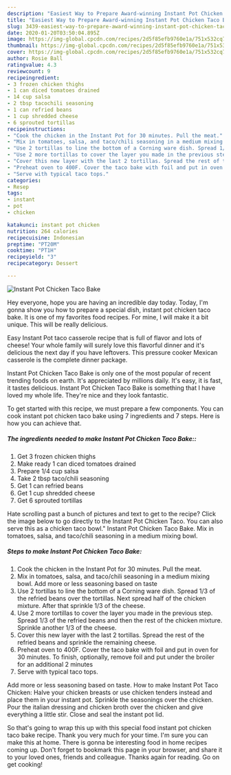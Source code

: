 ```yaml
---
description: "Easiest Way to Prepare Award-winning Instant Pot Chicken Taco Bake"
title: "Easiest Way to Prepare Award-winning Instant Pot Chicken Taco Bake"
slug: 3439-easiest-way-to-prepare-award-winning-instant-pot-chicken-taco-bake
date: 2020-01-20T03:50:04.895Z
image: https://img-global.cpcdn.com/recipes/2d5f85efb9760e1a/751x532cq70/instant-pot-chicken-taco-bake-recipe-main-photo.jpg
thumbnail: https://img-global.cpcdn.com/recipes/2d5f85efb9760e1a/751x532cq70/instant-pot-chicken-taco-bake-recipe-main-photo.jpg
cover: https://img-global.cpcdn.com/recipes/2d5f85efb9760e1a/751x532cq70/instant-pot-chicken-taco-bake-recipe-main-photo.jpg
author: Rosie Ball
ratingvalue: 4.3
reviewcount: 9
recipeingredient:
- 3 frozen chicken thighs
- 1 can diced tomatoes drained
- 14 cup salsa
- 2 tbsp tacochili seasoning
- 1 can refried beans
- 1 cup shredded cheese
- 6 sprouted tortillas
recipeinstructions:
- "Cook the chicken in the Instant Pot for 30 minutes. Pull the meat."
- "Mix in tomatoes, salsa, and taco/chili seasoning in a medium mixing bowl. Add more or less seasoning based on taste"
- "Use 2 tortillas to line the bottom of a Corning ware dish. Spread 1/3 of the refried beans over the tortillas. Next spread half of the chicken mixture. After that sprinkle 1/3 of the cheese."
- "Use 2 more tortillas to cover the layer you made in the previous step. Spread 1/3 of the refried beans and then the rest of the chicken mixture. Sprinkle another 1/3 of the cheese."
- "Cover this new layer with the last 2 tortillas. Spread the rest of the refried beans and sprinkle the remaining cheese."
- "Preheat oven to 400F. Cover the taco bake with foil and put in oven for 30 minutes. To finish, optionally, remove foil and put under the broiler for an additional 2 minutes"
- "Serve with typical taco tops."
categories:
- Resep
tags:
- instant
- pot
- chicken

katakunci: instant pot chicken
nutrition: 264 calories
recipecuisine: Indonesian
preptime: "PT20M"
cooktime: "PT1H"
recipeyield: "3"
recipecategory: Dessert

---
```



![Instant Pot Chicken Taco Bake](https://img-global.cpcdn.com/recipes/2d5f85efb9760e1a/751x532cq70/instant-pot-chicken-taco-bake-recipe-main-photo.jpg)

Hey everyone, hope you are having an incredible day today. Today, I'm gonna show you how to prepare a special dish, instant pot chicken taco bake. It is one of my favorites food recipes. For mine, I will make it a bit unique. This will be really delicious.

Easy Instant Pot taco casserole recipe that is full of flavor and lots of cheese! Your whole family will surely love this flavorful dinner and it&#39;s delicious the next day if you have leftovers. This pressure cooker Mexican casserole is the complete dinner package.

Instant Pot Chicken Taco Bake is only one of the most popular of recent trending foods on earth. It's appreciated by millions daily. It's easy, it is fast, it tastes delicious. Instant Pot Chicken Taco Bake is something that I have loved my whole life. They're nice and they look fantastic.


To get started with this recipe, we must prepare a few components. You can cook instant pot chicken taco bake using 7 ingredients and 7 steps. Here is how you can achieve that.

##### The ingredients needed to make Instant Pot Chicken Taco Bake::

1. Get 3 frozen chicken thighs
1. Make ready 1 can diced tomatoes drained
1. Prepare 1/4 cup salsa
1. Take 2 tbsp taco/chili seasoning
1. Get 1 can refried beans
1. Get 1 cup shredded cheese
1. Get 6 sprouted tortillas


Hate scrolling past a bunch of pictures and text to get to the recipe? Click the image below to go directly to the Instant Pot Chicken Taco. You can also serve this as a chicken taco bowl.&#34; Instant Pot Chicken Taco Bake. Mix in tomatoes, salsa, and taco/chili seasoning in a medium mixing bowl. 

##### Steps to make Instant Pot Chicken Taco Bake:

1. Cook the chicken in the Instant Pot for 30 minutes. Pull the meat.
1. Mix in tomatoes, salsa, and taco/chili seasoning in a medium mixing bowl. Add more or less seasoning based on taste
1. Use 2 tortillas to line the bottom of a Corning ware dish. Spread 1/3 of the refried beans over the tortillas. Next spread half of the chicken mixture. After that sprinkle 1/3 of the cheese.
1. Use 2 more tortillas to cover the layer you made in the previous step. Spread 1/3 of the refried beans and then the rest of the chicken mixture. Sprinkle another 1/3 of the cheese.
1. Cover this new layer with the last 2 tortillas. Spread the rest of the refried beans and sprinkle the remaining cheese.
1. Preheat oven to 400F. Cover the taco bake with foil and put in oven for 30 minutes. To finish, optionally, remove foil and put under the broiler for an additional 2 minutes
1. Serve with typical taco tops.


Add more or less seasoning based on taste. How to make Instant Pot Taco Chicken: Halve your chicken breasts or use chicken tenders instead and place them in your instant pot. Sprinkle the seasonings over the chicken. Pour the italian dressing and chicken broth over the chicken and give everything a little stir. Close and seal the instant pot lid. 

So that's going to wrap this up with this special food instant pot chicken taco bake recipe. Thank you very much for your time. I'm sure you can make this at home. There is gonna be interesting food in home recipes coming up. Don't forget to bookmark this page in your browser, and share it to your loved ones, friends and colleague. Thanks again for reading. Go on get cooking!
